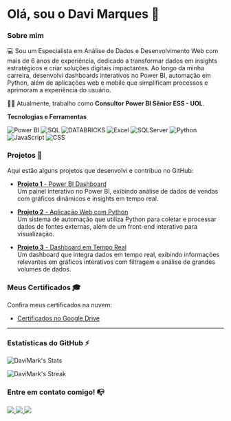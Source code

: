 # Olá, sou o Davi Marques 👋

### Sobre mim

💻 Sou um Especialista em Análise de Dados e Desenvolvimento Web com mais de 6 anos de experiência, dedicado a transformar dados em insights estratégicos e criar soluções digitais impactantes. Ao longo da minha carreira, desenvolvi dashboards interativos no Power BI, automação em Python, além de aplicações web e mobile que simplificam processos e aprimoram a experiência do usuário.

👩‍💻 Atualmente, trabalho como **Consultor Power BI Sênior ESS - UOL**.

**Tecnologias e Ferramentas**

![Power BI](https://img.shields.io/badge/Power%20BI-%23008080.svg?style=for-the-badge&logo=powerbi&logoColor=white)
![SQL](https://img.shields.io/badge/SQL-%2321768C.svg?style=for-the-badge&logo=sql&logoColor=white)
![DATABRICKS](https://img.shields.io/badge/DATABRICKS-%2321768C.svg?style=for-the-badge&logo=databricks&logoColor=white)
![Excel](https://img.shields.io/badge/Excel-%2315B4C2.svg?style=for-the-badge&logo=microsoft-excel&logoColor=white)
![SQLServer](https://img.shields.io/badge/SQL%20Server-%2327765C.svg?style=for-the-badge&logo=microsoftsqlserver&logoColor=white)
![Python](https://img.shields.io/badge/Python-%2314354C.svg?style=for-the-badge&logo=python&logoColor=white)
![JavaScript](https://img.shields.io/badge/JavaScript-%23323330.svg?style=for-the-badge&logo=javascript&logoColor=%23F7DF1E)
![CSS](https://img.shields.io/badge/CSS3-%231572B6.svg?style=for-the-badge&logo=css3&logoColor=white)

### Projetos 🚀

Aqui estão alguns projetos que desenvolvi e contribuo no GitHub:

- [**Projeto 1** - Power BI Dashboard](https://github.com/DaviMark/projeto1)  
  Um painel interativo no Power BI, exibindo análise de dados de vendas com gráficos dinâmicos e insights em tempo real.

- [**Projeto 2** - Aplicação Web com Python](https://github.com/DaviMark/projeto2)  
  Um sistema de automação que utiliza Python para coletar e processar dados de fontes externas, além de um front-end interativo para visualização.

- [**Projeto 3** - Dashboard em Tempo Real](https://github.com/DaviMark/projeto3)  
  Um dashboard que integra dados em tempo real, exibindo informações relevantes em gráficos interativos com filtragem e análise de grandes volumes de dados.

### Meus Certificados 🎓
Confira meus certificados na nuvem:
- <a href="https://drive.google.com/drive/folders/1fLY0yl0pzIIYtUNLADlIp9f_46h20m1b?usp=sharing" target="_blank">Certificados no Google Drive</a>
---

### Estatísticas do GitHub ⚡
![DaviMark's Stats](https://github-readme-stats.vercel.app/api?username=DaviMark&theme=tokyonight&show_icons=true&hide_border=true&count_private=false)

![DaviMark's Streak](https://github-readme-streak-stats.herokuapp.com/?user=DaviMark&theme=tokyonight&hide_border=true)

### Entre em contato comigo! 📭
<div>
  <a href="https://www.linkedin.com/in/david-deliberto-marques/" target="_blank">
    <img src="https://img.shields.io/badge/-LinkedIn-%230077B5?style=for-the-badge&logo=linkedin&logoColor=white" target="_blank">
  </a>
  <a href="https://github.com/davimarks" target="_blank">
   <img src="https://img.shields.io/badge/-GitHub-%23121011?style=for-the-badge&logo=github&logoColor=white" target="_blank">
  </a>
  <a href="mailto:davideliberto2001@gmail.com" target="_blank">
    <img src="https://img.shields.io/badge/-Email-%23D44638?style=for-the-badge&logo=gmail&logoColor=white" target="_blank">
  </a>
</div>
